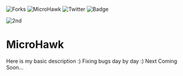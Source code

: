 ![Forks](https://img.shields.io/github/forks/Grc-sDevelopersClub/DevelopersHuntWork?style=social)
![MicroHawk](https://img.shields.io/static/v1?label=MAINTAINED&message=YES&color=<brightgreen>)
![Twitter](https://img.shields.io/twitter/url?style=social&url=https%3A%2F%2Ftwitter.com%2Fmicro_hawk)
![Badge](https://img.shields.io/badge/Vikas_Das-Developer-blueviolet)
  
![2nd](https://external-content.duckduckgo.com/iu/?u=https%3A%2F%2Ftse4.mm.bing.net%2Fth%3Fid%3DOIP.gYG8rCRXD6PADD_fqJombgHaEY%26pid%3DApi&f=1)

# MicroHawk
Here is my basic description :)
Fixing bugs day by day :)
Next Coming Soon...
